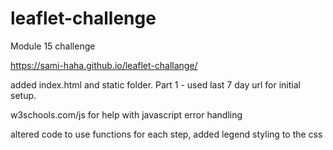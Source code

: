 # leaflet-challenge
Module 15 challenge

https://sami-haha.github.io/leaflet-challange/

added index.html and static folder.
Part 1 - used last 7 day url for initial setup.

w3schools.com/js for help with javascript error handling

altered code to use functions for each step, added legend styling to the css 
